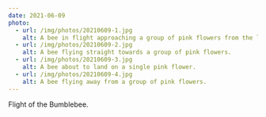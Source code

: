 ```yaml
---
date: 2021-06-09
photo:
  - url: /img/photos/20210609-1.jpg
    alt: A bee in flight approaching a group of pink flowers from the left.
  - url: /img/photos/20210609-2.jpg
    alt: A bee flying straight towards a group of pink flowers.
  - url: /img/photos/20210609-3.jpg
    alt: A bee about to land on a single pink flower.
  - url: /img/photos/20210609-4.jpg
    alt: A bee flying away from a group of pink flowers.
---
```


Flight of the Bumblebee.
